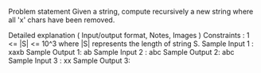 Problem statement
Given a string, compute recursively a new string where all 'x' chars have been removed.

Detailed explanation ( Input/output format, Notes, Images )
Constraints :
1 <= |S| <= 10^3
where |S| represents the length of string S. 
Sample Input 1 :
xaxb
Sample Output 1:
ab
Sample Input 2 :
abc
Sample Output 2:
abc
Sample Input 3 :
xx
Sample Output 3:
